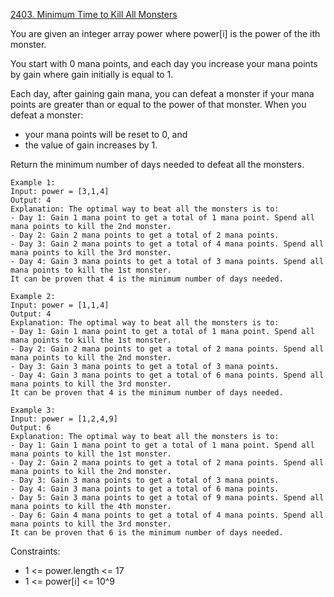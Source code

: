 [2403. Minimum Time to Kill All Monsters](https://leetcode.com/problems/minimum-time-to-kill-all-monsters)

You are given an integer array power where power[i] is the power of the ith monster.

You start with 0 mana points, and each day you increase your mana points by gain where gain initially is equal to 1.

Each day, after gaining gain mana, you can defeat a monster if your mana points are greater than or equal to the power of that monster. When you defeat a monster:

- your mana points will be reset to 0, and
- the value of gain increases by 1.

Return the minimum number of days needed to defeat all the monsters.

```
Example 1:
Input: power = [3,1,4]
Output: 4
Explanation: The optimal way to beat all the monsters is to:
- Day 1: Gain 1 mana point to get a total of 1 mana point. Spend all mana points to kill the 2nd monster.
- Day 2: Gain 2 mana points to get a total of 2 mana points.
- Day 3: Gain 2 mana points to get a total of 4 mana points. Spend all mana points to kill the 3rd monster.
- Day 4: Gain 3 mana points to get a total of 3 mana points. Spend all mana points to kill the 1st monster.
It can be proven that 4 is the minimum number of days needed. 

Example 2:
Input: power = [1,1,4]
Output: 4
Explanation: The optimal way to beat all the monsters is to:
- Day 1: Gain 1 mana point to get a total of 1 mana point. Spend all mana points to kill the 1st monster.
- Day 2: Gain 2 mana points to get a total of 2 mana points. Spend all mana points to kill the 2nd monster.
- Day 3: Gain 3 mana points to get a total of 3 mana points.
- Day 4: Gain 3 mana points to get a total of 6 mana points. Spend all mana points to kill the 3rd monster.
It can be proven that 4 is the minimum number of days needed. 

Example 3:
Input: power = [1,2,4,9]
Output: 6
Explanation: The optimal way to beat all the monsters is to:
- Day 1: Gain 1 mana point to get a total of 1 mana point. Spend all mana points to kill the 1st monster.
- Day 2: Gain 2 mana points to get a total of 2 mana points. Spend all mana points to kill the 2nd monster.
- Day 3: Gain 3 mana points to get a total of 3 mana points.
- Day 4: Gain 3 mana points to get a total of 6 mana points.
- Day 5: Gain 3 mana points to get a total of 9 mana points. Spend all mana points to kill the 4th monster.
- Day 6: Gain 4 mana points to get a total of 4 mana points. Spend all mana points to kill the 3rd monster.
It can be proven that 6 is the minimum number of days needed.
```

Constraints:

- 1 <= power.length <= 17
- 1 <= power[i] <= 10^9